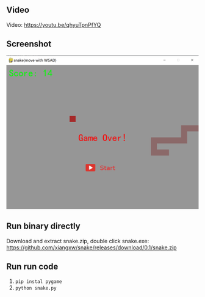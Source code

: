 ## Video
Video: <https://youtu.be/qhyuTpnPfYQ>

## Screenshot
![show](image/show.png)

## Run binary directly

Download and extract snake.zip, double click snake.exe: <https://github.com/xiangxw/snake/releases/download/0.1/snake.zip>

## Run run code
1. `pip instal pygame`
2. `python snake.py`
